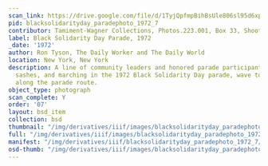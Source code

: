 ```yaml
---
scan_link: https://drive.google.com/file/d/1TyjQpfmpBihBsUle806sl95d6xpwUe3O/view?usp=sharing
pid: blacksolidarityday_paradephoto_1972_7
contributor: Tamiment-Wagner Collections, Photos.223.001, Box 33, Shoot 720258
label: Black Solidarity Day Parade, 1972
_date: '1972'
author: Ron Tyson, The Daily Worker and The Daily World
location: New York, New York
description: A line of community leaders and honored parade participants, wearing
  sashes, and marching in the 1972 Black Solidarity Day parade, wave to the crowds
  along the parade route.
object_type: photograph
scan_complete: Y
order: '07'
layout: bsd_item
collection: bsd
thumbnail: "/img/derivatives/iiif/images/blacksolidarityday_paradephoto_1972_7/full/250,/0/default.jpg"
full: "/img/derivatives/iiif/images/blacksolidarityday_paradephoto_1972_7/full/1140,/0/default.jpg"
manifest: "/img/derivatives/iiif/blacksolidarityday_paradephoto_1972_7/manifest.json"
osd-thumb: "/img/derivatives/iiif/images/blacksolidarityday_paradephoto_1972_7/full/375,/0/default.jpg"
---
```

